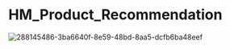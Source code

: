 # HM_Product_Recommendation

![288145486-3ba6640f-8e59-48bd-8aa5-dcfb6ba48eef](https://github.com/rishabhindoria25/HM_Product_Recommendation/assets/113393377/304df1b2-8a2e-4e89-aca6-f116cc8e19c6)
